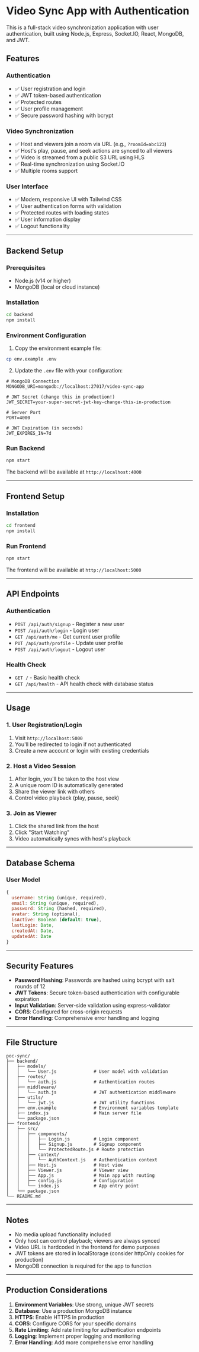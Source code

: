 # Video Sync App with Authentication

This is a full-stack video synchronization application with user authentication, built using Node.js, Express, Socket.IO, React, MongoDB, and JWT.

## Features

### Authentication
- ✅ User registration and login
- ✅ JWT token-based authentication
- ✅ Protected routes
- ✅ User profile management
- ✅ Secure password hashing with bcrypt

### Video Synchronization
- ✅ Host and viewers join a room via URL (e.g., `?roomId=abc123`)
- ✅ Host's play, pause, and seek actions are synced to all viewers
- ✅ Video is streamed from a public S3 URL using HLS
- ✅ Real-time synchronization using Socket.IO
- ✅ Multiple rooms support

### User Interface
- ✅ Modern, responsive UI with Tailwind CSS
- ✅ User authentication forms with validation
- ✅ Protected routes with loading states
- ✅ User information display
- ✅ Logout functionality

---

## Backend Setup

### Prerequisites
- Node.js (v14 or higher)
- MongoDB (local or cloud instance)

### Installation
```bash
cd backend
npm install
```

### Environment Configuration
1. Copy the environment example file:
```bash
cp env.example .env
```

2. Update the `.env` file with your configuration:
```env
# MongoDB Connection
MONGODB_URI=mongodb://localhost:27017/video-sync-app

# JWT Secret (change this in production!)
JWT_SECRET=your-super-secret-jwt-key-change-this-in-production

# Server Port
PORT=4000

# JWT Expiration (in seconds)
JWT_EXPIRES_IN=7d
```

### Run Backend
```bash
npm start
```

The backend will be available at `http://localhost:4000`

---

## Frontend Setup

### Installation
```bash
cd frontend
npm install
```

### Run Frontend
```bash
npm start
```

The frontend will be available at `http://localhost:5000`

---

## API Endpoints

### Authentication
- `POST /api/auth/signup` - Register a new user
- `POST /api/auth/login` - Login user
- `GET /api/auth/me` - Get current user profile
- `PUT /api/auth/profile` - Update user profile
- `POST /api/auth/logout` - Logout user

### Health Check
- `GET /` - Basic health check
- `GET /api/health` - API health check with database status

---

## Usage

### 1. User Registration/Login
1. Visit `http://localhost:5000`
2. You'll be redirected to login if not authenticated
3. Create a new account or login with existing credentials

### 2. Host a Video Session
1. After login, you'll be taken to the host view
2. A unique room ID is automatically generated
3. Share the viewer link with others
4. Control video playback (play, pause, seek)

### 3. Join as Viewer
1. Click the shared link from the host
2. Click "Start Watching"
3. Video automatically syncs with host's playback

---

## Database Schema

### User Model
```javascript
{
  username: String (unique, required),
  email: String (unique, required),
  password: String (hashed, required),
  avatar: String (optional),
  isActive: Boolean (default: true),
  lastLogin: Date,
  createdAt: Date,
  updatedAt: Date
}
```

---

## Security Features

- **Password Hashing**: Passwords are hashed using bcrypt with salt rounds of 12
- **JWT Tokens**: Secure token-based authentication with configurable expiration
- **Input Validation**: Server-side validation using express-validator
- **CORS**: Configured for cross-origin requests
- **Error Handling**: Comprehensive error handling and logging

---

## File Structure

```
poc-sync/
├── backend/
│   ├── models/
│   │   └── User.js              # User model with validation
│   ├── routes/
│   │   └── auth.js              # Authentication routes
│   ├── middleware/
│   │   └── auth.js              # JWT authentication middleware
│   ├── utils/
│   │   └── jwt.js               # JWT utility functions
│   ├── env.example              # Environment variables template
│   ├── index.js                 # Main server file
│   └── package.json
├── frontend/
│   ├── src/
│   │   ├── components/
│   │   │   ├── Login.js         # Login component
│   │   │   ├── Signup.js        # Signup component
│   │   │   └── ProtectedRoute.js # Route protection
│   │   ├── context/
│   │   │   └── AuthContext.js   # Authentication context
│   │   ├── Host.js              # Host view
│   │   ├── Viewer.js            # Viewer view
│   │   ├── App.js               # Main app with routing
│   │   ├── config.js            # Configuration
│   │   └── index.js             # App entry point
│   └── package.json
└── README.md
```

---

## Notes

- No media upload functionality included
- Only host can control playback; viewers are always synced
- Video URL is hardcoded in the frontend for demo purposes
- JWT tokens are stored in localStorage (consider httpOnly cookies for production)
- MongoDB connection is required for the app to function

---

## Production Considerations

1. **Environment Variables**: Use strong, unique JWT secrets
2. **Database**: Use a production MongoDB instance
3. **HTTPS**: Enable HTTPS in production
4. **CORS**: Configure CORS for your specific domains
5. **Rate Limiting**: Add rate limiting for authentication endpoints
6. **Logging**: Implement proper logging and monitoring
7. **Error Handling**: Add more comprehensive error handling 